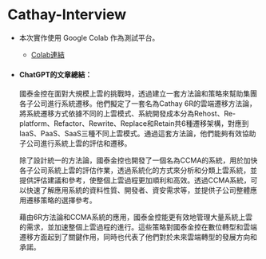 # Cathay-Interview
- 本次實作使用 Google Colab 作為測試平台。

  - [Colab連結](https://colab.research.google.com/drive/1UrttEwBc5GSvXToWG3qNSX7JC8UQOaKX?usp=sharing)


- #### ChatGPT的文章總結：

  國泰金控在面對大規模上雲的挑戰時，透過建立一套方法論和策略來幫助集團各子公司進行系統遷移。他們擬定了一套名為Cathay 6R的雲端遷移方法論，將系統遷移方式依據不同的上雲模式、系統開發成本分為Rehost、Re-platform、Refactor、Rewrite、Replace和Retain共6種遷移架構，對應到IaaS、PaaS、SaaS三種不同上雲模式。通過這套方法論，他們能夠有效協助子公司進行系統上雲的評估和遷移。

  除了設計統一的方法論，國泰金控也開發了一個名為CCMA的系統，用於加快各子公司系統上雲的評估作業，透過系統化的方式來分析和分類上雲系統，並提供評估建議和參考，使整個上雲過程更加順利和高效。透過CCMA系統，可以快速了解應用系統的資料性質、開發者、資安需求等，並提供子公司整體應用遷移策略的選擇參考。

  藉由6R方法論和CCMA系統的應用，國泰金控能更有效地管理大量系統上雲的需求，並加速整個上雲過程的進行。這些策略對國泰金控在數位轉型和雲端遷移方面起到了關鍵作用，同時也代表了他們對於未來雲端轉型的發展方向和承諾。
